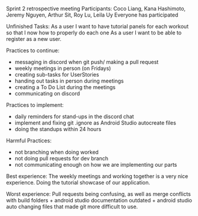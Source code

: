 Sprint 2 retrospective meeting
Participants: Coco Liang, Kana Hashimoto, Jeremy Nguyen, Arthur Sit, Roy Lu, Leila Uy
Everyone has participated

Unfinished Tasks:
As a user I want to have tutorial panels for each workout so that I now how to properly do each one
As a user I want to be able to register as a new user.

Practices to continue:
  - messaging in discord when git push/ making a pull request
  - weekly meetings in person (on Fridays)
  - creating sub-tasks for UserStories
  - handing out tasks in person during meetings
  - creating a To Do List during the meetings
  - communicating on discord

Practices to implement:
  - daily reminders for stand-ups in the discord chat
  - implement and fixing git .ignore as Android Studio autocreate files
  - doing the standups within 24 hours

Harmful Practices:
  - not branching when doing worked
  - not doing pull requests for dev branch
  - not communicating enough on how we are implementing our parts

Best experience:
    The weekly meetings and working together is a very nice experience. Doing the tutorial showcase of our application.

Worst experience:
    Pull requests being confusing, as well as merge conflicts with build folders
    + android studio documentation outdated + android studio auto changing files that made git more difficult to use.
